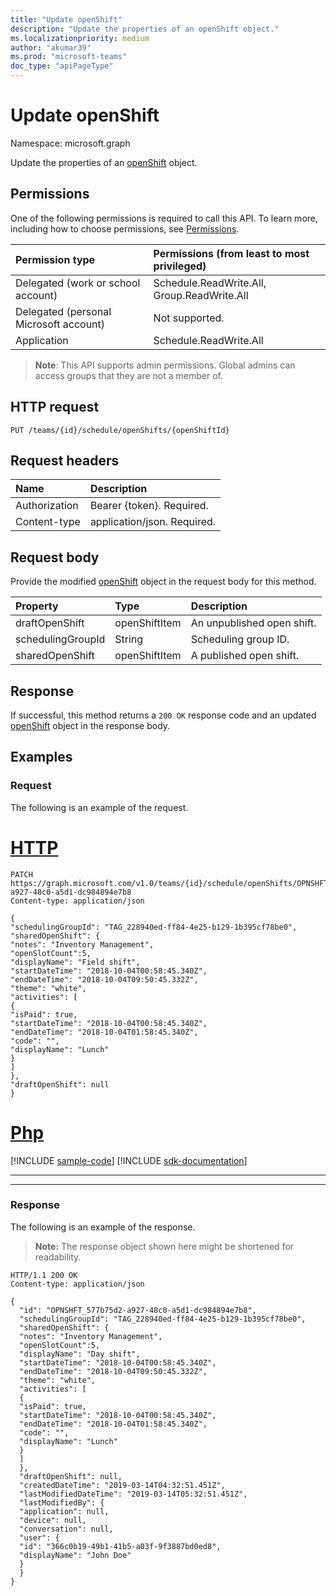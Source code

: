 ```yaml
---
title: "Update openShift"
description: "Update the properties of an openShift object."
ms.localizationpriority: medium
author: "akumar39"
ms.prod: "microsoft-teams"
doc_type: "apiPageType"
---
```


# Update openShift

Namespace: microsoft.graph

Update the properties of an [openShift](../resources/openshift.md) object.

## Permissions

One of the following permissions is required to call this API. To learn more, including how to choose permissions, see [Permissions](/graph/permissions-reference).

| Permission type                        | Permissions (from least to most privileged) |
|:---------------------------------------|:--------------------------------------------|
| Delegated (work or school account)     | Schedule.ReadWrite.All, Group.ReadWrite.All |
| Delegated (personal Microsoft account) | Not supported. |
| Application                            | Schedule.ReadWrite.All |

> **Note**: This API supports admin permissions. Global admins can access groups that they are not a member of.

## HTTP request

<!-- { "blockType": "ignored" } -->

```http
PUT /teams/{id}/schedule/openShifts/{openShiftId}
```

## Request headers

| Name       | Description|
|:-----------|:-----------|
| Authorization | Bearer {token}. Required. |
| Content-type | application/json. Required. |

## Request body

Provide the modified [openShift](../resources/openshift.md) object in the request body for this method.

| Property     | Type        | Description |
|:-------------|:------------|:------------|
|draftOpenShift|openShiftItem|An unpublished open shift.|
|schedulingGroupId|String| Scheduling group ID. |
|sharedOpenShift|openShiftItem|A published open shift.|

## Response

If successful, this method returns a `200 OK` response code and an updated [openShift](../resources/openshift.md) object in the response body.

## Examples

### Request

The following is an example of the request.


# [HTTP](#tab/http)
<!-- {
  "blockType": "request",
  "name": "update_openshift"
}-->

```http
PATCH https://graph.microsoft.com/v1.0/teams/{id}/schedule/openShifts/OPNSHFT_577b75d2-a927-48c0-a5d1-dc984894e7b8
Content-type: application/json

{
"schedulingGroupId": "TAG_228940ed-ff84-4e25-b129-1b395cf78be0",
"sharedOpenShift": {
"notes": "Inventory Management",
"openSlotCount":5,
"displayName": "Field shift",
"startDateTime": "2018-10-04T00:58:45.340Z",
"endDateTime": "2018-10-04T09:50:45.332Z",
"theme": "white",
"activities": [
{
"isPaid": true,
"startDateTime": "2018-10-04T00:58:45.340Z",
"endDateTime": "2018-10-04T01:58:45.340Z",
"code": "",
"displayName": "Lunch"
}
]
},
"draftOpenShift": null
}
```

# [Php](#tab/php)
[!INCLUDE [sample-code](../includes/snippets/php/update-openshift-php-snippets.md)]
[!INCLUDE [sdk-documentation](../includes/snippets/snippets-sdk-documentation-link.md)]

---


---


### Response

The following is an example of the response.

> **Note:** The response object shown here might be shortened for readability.

<!-- {
  "blockType": "response",
  "truncated": true,
  "@odata.type": "microsoft.graph.openShift"
} -->

```http
HTTP/1.1 200 OK
Content-type: application/json

{
  "id": "OPNSHFT_577b75d2-a927-48c0-a5d1-dc984894e7b8",
  "schedulingGroupId": "TAG_228940ed-ff84-4e25-b129-1b395cf78be0",
  "sharedOpenShift": {
  "notes": "Inventory Management",
  "openSlotCount":5,
  "displayName": "Day shift",
  "startDateTime": "2018-10-04T00:58:45.340Z",
  "endDateTime": "2018-10-04T09:50:45.332Z",
  "theme": "white",
  "activities": [
  {
  "isPaid": true,
  "startDateTime": "2018-10-04T00:58:45.340Z",
  "endDateTime": "2018-10-04T01:58:45.340Z",
  "code": "",
  "displayName": "Lunch"
  }
  ]
  },
  "draftOpenShift": null,
  "createdDateTime": "2019-03-14T04:32:51.451Z",
  "lastModifiedDateTime": "2019-03-14T05:32:51.451Z",
  "lastModifiedBy": {
  "application": null,
  "device": null,
  "conversation": null,
  "user": {
  "id": "366c0b19-49b1-41b5-a03f-9f3887bd0ed8",
  "displayName": "John Doe"
  }
  }
}
```

<!-- uuid: 16cd6b66-4b1a-43a1-adaf-3a886856ed98
2019-02-04 14:57:30 UTC -->
<!-- {
  "type": "#page.annotation",
  "description": "Update openshift",
  "keywords": "",
  "section": "documentation",
  "tocPath": ""
}-->

